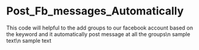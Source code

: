 # Post_Fb_messages_Automatically

This code will helpful to the add groups to our facebook account based on the keyword
and it automatically post message at all the groups\n
sample text\n
sample text
